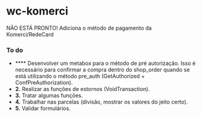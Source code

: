 # wc-komerci
NÃO ESTÁ PRONTO! Adiciona o método de pagamento da Komerci/RedeCard

### To do ###

- **** Desenvolver um metabox para o método de pré autorização. Isso é necessário para confirmar a compra dentro do shop_order quando se está utilizando o método pre_auth (GetAuthorized + ConfPreAuthorization).
- **2.** Realizar as funções de estornos (VoidTransaction).
- **3.** Tratar algumas funções.
- **4.** Trabalhar nas parcelas (divisão, mostrar os valores do jeito certo).
- **5.** Validar formulários.
